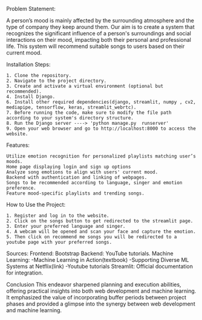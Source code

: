 Problem Statement:

A person’s mood is mainly affected by the surrounding atmosphere and the type of company they keep around them. Our aim is to create a system that recognizes the significant influence of a person's surroundings and social interactions on their mood, impacting both their personal and professional life. This system will recommend suitable songs to users based on their current mood.



Installation Steps:

    1. Clone the repository.
    2. Navigate to the project directory.
    3. Create and activate a virtual environment (optional but recommended).
    4. Install Django.
    6. Install other required dependencies(django, streamlit, numpy , cv2, mediapipe, tensorflow, keras, streamlit_webrtc).
    7. Before running the code, make sure to modify the file path according to your system's directory structure.
    8. Run the Django server ----> 'python manage.py  runserver'
    9. Open your web browser and go to http://localhost:8000 to access the website.
    

                     
Features:

    Utilize emotion recognition for personalized playlists matching user’s moods.
    Home page displaying login and sign up options
    Analyze song emotions to align with users' current mood.
    Backend with authentication and linking of webpages.
    Songs to be recommended according to language, singer and emotion preference.
    Feature mood-specific playlists and trending songs.



How to Use the Project:

    1. Register and log in to the website.
    2. Click on the songs button to get redirected to the streamlit page.
    3. Enter your preferred language and singer.
    4. A webcam will be opened and scan your face and capture the emotion.
    5. Then click on recommend me songs you will be redirected to a youtube page with your preferred songs.



Sources:
    Frontend: Bootstrap
    Backend: YouTube tutorials.
    Machine Learning: 
        -Machine Learning in Action(textbook)
        -Supporting Diverse ML Systems at Netflix(link)
        -Youtube tutorials
    Streamlit: Official documentation for integration.


Conclusion
This endeavor sharpened planning and execution abilities, offering practical insights into both web development and machine learning. It emphasized the value of incorporating buffer periods between project phases and provided a glimpse into the synergy between web development and machine learning.
